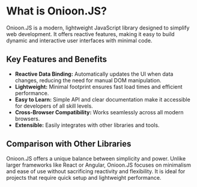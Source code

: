 # What is Onioon.JS?

Onioon.JS is a modern, lightweight JavaScript library designed to simplify web development. It offers reactive features, making it easy to build dynamic and interactive user interfaces with minimal code.

## Key Features and Benefits

- **Reactive Data Binding:** Automatically updates the UI when data changes, reducing the need for manual DOM manipulation.
- **Lightweight:** Minimal footprint ensures fast load times and efficient performance.
- **Easy to Learn:** Simple API and clear documentation make it accessible for developers of all skill levels.
- **Cross-Browser Compatibility:** Works seamlessly across all modern browsers.
- **Extensible:** Easily integrates with other libraries and tools.

## Comparison with Other Libraries

Onioon.JS offers a unique balance between simplicity and power. Unlike larger frameworks like React or Angular, Onioon.JS focuses on minimalism and ease of use without sacrificing reactivity and flexibility. It is ideal for projects that require quick setup and lightweight performance.
